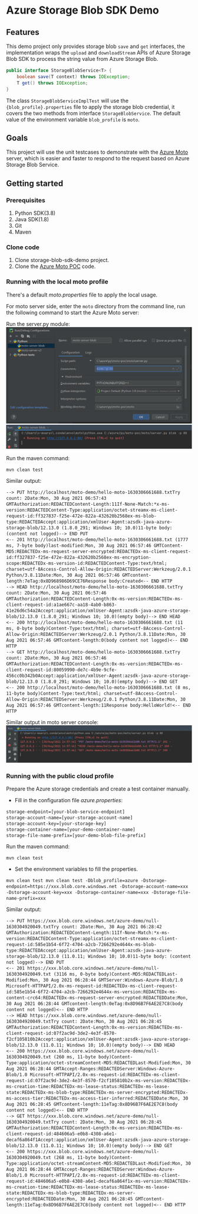 # Azure Storage Blob SDK  Demo

## Features
This demo project only provides storage blob `save` and `get` interfaces, the implementation wraps the `upload` and `downloadStream` APIs of Azure Storage Blob SDK to process the string value from Azure Storage Blob.

```java
public interface StorageBlobService<T> {
    boolean save(T context) throws IOException;
    T get() throws IOException;
}
```

The class `StorageBlobServiceImplTest` will use the `{blob_profile}.properties` file to apply the storage blob credential, it covers the two methods from interface `StorageBlobService`.
The default value of the environment variable `blob_profile` is `moto`.
## Goals

This project will use the unit testcases to demonstrate with the [Azure Moto](https://github.com/moarychan/moto/tree/azure-storage-blob-poc) server, which is easier and faster to respond to the request based on Azure Storage Blob Service. 

## Getting started

### Prerequisites
1. Python SDK(3.8)
2. Java SDK(1.8)
3. Git
4. Maven

### Clone code

1. Clone storage-blob-sdk-demo project.
2. Clone the [Azure Moto POC](https://github.com/moarychan/moto/tree/azure-storage-blob-poc) code.

### Running with the local moto profile
There's a default *moto.properties* file to apply the local usage.

For moto server side, enter the `moto` directory from the command line, 
run the following command to start the Azure Moto server:

Run the server.py module:
![img.png](images/configure-moto-server.png)
![img.png](images/start-moto-server.png)


Run the maven command:
```shell
mvn clean test
```

Similar output:
```text
--> PUT http://localhost/moto-demo/hello-moto-1630306661688.txtTry count: 2Date:Mon, 30 Aug 2021 06:57:43 GMTAuthorization:REDACTEDContent-Length:11If-None-Match:*x-ms-version:REDACTEDContent-Type:application/octet-streamx-ms-client-request-id:ff327837-f25e-472e-822a-432620b2568ex-ms-blob-type:REDACTEDAccept:application/xmlUser-Agent:azsdk-java-azure-storage-blob/12.13.0 (1.8.0_291; Windows 10; 10.0)11-byte body: (content not logged)--> END PUT
<-- 201 http://localhost/moto-demo/hello-moto-1630306661688.txt (1777 ms, 7-byte body)last-modified:Mon, 30 Aug 2021 06:57:46 GMTContent-MD5:REDACTEDx-ms-request-server-encrypted:REDACTEDx-ms-client-request-id:ff327837-f25e-472e-822a-432620b2568ex-ms-encryption-scope:REDACTEDx-ms-version-id:REDACTEDContent-Type:text/html; charset=utf-8Access-Control-Allow-Origin:REDACTEDServer:Werkzeug/2.0.1 Python/3.8.11Date:Mon, 30 Aug 2021 06:57:46 GMTcontent-length:7eTag:0x8D968986D69CE76Response body:Created<-- END HTTP
--> HEAD http://localhost/moto-demo/hello-moto-1630306661688.txtTry count: 2Date:Mon, 30 Aug 2021 06:57:46 GMTAuthorization:REDACTEDContent-Length:0x-ms-version:REDACTEDx-ms-client-request-id:a1ae667c-aa18-4ab0-b863-41e26d6c54a2Accept:application/xmlUser-Agent:azsdk-java-azure-storage-blob/12.13.0 (1.8.0_291; Windows 10; 10.0)(empty body)--> END HEAD
<-- 200 http://localhost/moto-demo/hello-moto-1630306661688.txt (11 ms, 0-byte body)Content-Type:text/html; charset=utf-8Access-Control-Allow-Origin:REDACTEDServer:Werkzeug/2.0.1 Python/3.8.11Date:Mon, 30 Aug 2021 06:57:46 GMTcontent-length:0(body content not logged)<-- END HTTP
--> GET http://localhost/moto-demo/hello-moto-1630306661688.txtTry count: 2Date:Mon, 30 Aug 2021 06:57:46 GMTAuthorization:REDACTEDContent-Length:0x-ms-version:REDACTEDx-ms-client-request-id:80059990-de7c-4b9e-9cfe-456cc0b342b0Accept:application/xmlUser-Agent:azsdk-java-azure-storage-blob/12.13.0 (1.8.0_291; Windows 10; 10.0)(empty body)--> END GET
<-- 200 http://localhost/moto-demo/hello-moto-1630306661688.txt (8 ms, 11-byte body)Content-Type:text/html; charset=utf-8Access-Control-Allow-Origin:REDACTEDServer:Werkzeug/2.0.1 Python/3.8.11Date:Mon, 30 Aug 2021 06:57:46 GMTcontent-length:11Response body:HelloWorld!<-- END HTTP
```

Similar output in moto server console:
![img.png](images/azure-moto-server-console.png)

### Running with the public cloud profile

Prepare the Azure storage credentials and create a test container manually.

- Fill in the configuration file *azure.properties*:
```properties
storage-endpoint=[your-blob-service-endpoint]
storage-account-name=[your-storage-account-name]
storage-account-key=[your-storage-key]
storage-container-name=[your-demo-container-name]
storage-file-name-prefix=[your-demo-blob-file-prefix]
```

Run the maven command:
```shell
mvn clean test
```

- Set the environment variables to fill the properties.

```shell
mvn clean test mvn clean test -Dblob_profile=azure -Dstorage-endpoint=https://xxx.blob.core.windows.net -Dstorage-account-name=xxx -Dstorage-account-key=xxx -Dstorage-container-name=xxx -Dstorage-file-name-prefix=xxx
```

Similar output:
```text
--> PUT https://xxx.blob.core.windows.net/azure-demo/null-1630304920049.txtTry count: 2Date:Mon, 30 Aug 2021 06:28:42 GMTAuthorization:REDACTEDContent-Length:11If-None-Match:*x-ms-version:REDACTEDContent-Type:application/octet-streamx-ms-client-request-id:585e1b54-6f72-4704-a2cb-7266292e4644x-ms-blob-type:REDACTEDAccept:application/xmlUser-Agent:azsdk-java-azure-storage-blob/12.13.0 (11.0.11; Windows 10; 10.0)11-byte body: (content not logged)--> END PUT
<-- 201 https://xxx.blob.core.windows.net/azure-demo/null-1630304920049.txt (3116 ms, 0-byte body)Content-MD5:REDACTEDLast-Modified:Mon, 30 Aug 2021 06:28:44 GMTServer:Windows-Azure-Blob/1.0 Microsoft-HTTPAPI/2.0x-ms-request-id:REDACTEDx-ms-client-request-id:585e1b54-6f72-4704-a2cb-7266292e4644x-ms-version:REDACTEDx-ms-content-crc64:REDACTEDx-ms-request-server-encrypted:REDACTEDDate:Mon, 30 Aug 2021 06:28:44 GMTcontent-length:0eTag:0x8D96B7F6AE2E7C8(body content not logged)<-- END HTTP
--> HEAD https://xxx.blob.core.windows.net/azure-demo/null-1630304920049.txtTry count: 2Date:Mon, 30 Aug 2021 06:28:45 GMTAuthorization:REDACTEDContent-Length:0x-ms-version:REDACTEDx-ms-client-request-id:07f2ac9d-3de2-4e3f-8570-f2cf105810b2Accept:application/xmlUser-Agent:azsdk-java-azure-storage-blob/12.13.0 (11.0.11; Windows 10; 10.0)(empty body)--> END HEAD
<-- 200 https://xxx.blob.core.windows.net/azure-demo/null-1630304920049.txt (260 ms, 11-byte body)Content-Type:application/octet-streamContent-MD5:REDACTEDLast-Modified:Mon, 30 Aug 2021 06:28:44 GMTAccept-Ranges:REDACTEDServer:Windows-Azure-Blob/1.0 Microsoft-HTTPAPI/2.0x-ms-request-id:REDACTEDx-ms-client-request-id:07f2ac9d-3de2-4e3f-8570-f2cf105810b2x-ms-version:REDACTEDx-ms-creation-time:REDACTEDx-ms-lease-status:REDACTEDx-ms-lease-state:REDACTEDx-ms-blob-type:REDACTEDx-ms-server-encrypted:REDACTEDx-ms-access-tier:REDACTEDx-ms-access-tier-inferred:REDACTEDDate:Mon, 30 Aug 2021 06:28:45 GMTcontent-length:11eTag:0x8D96B7F6AE2E7C8(body content not logged)<-- END HTTP
--> GET https://xxx.blob.core.windows.net/azure-demo/null-1630304920049.txtTry count: 2Date:Mon, 30 Aug 2021 06:28:45 GMTAuthorization:REDACTEDContent-Length:0x-ms-version:REDACTEDx-ms-client-request-id:484606a5-e0b8-4308-a6e1-decaf6a864f1Accept:application/xmlUser-Agent:azsdk-java-azure-storage-blob/12.13.0 (11.0.11; Windows 10; 10.0)(empty body)--> END GET
<-- 200 https://xxx.blob.core.windows.net/azure-demo/null-1630304920049.txt (268 ms, 11-byte body)Content-Type:application/octet-streamContent-MD5:REDACTEDLast-Modified:Mon, 30 Aug 2021 06:28:44 GMTAccept-Ranges:REDACTEDServer:Windows-Azure-Blob/1.0 Microsoft-HTTPAPI/2.0x-ms-request-id:REDACTEDx-ms-client-request-id:484606a5-e0b8-4308-a6e1-decaf6a864f1x-ms-version:REDACTEDx-ms-creation-time:REDACTEDx-ms-lease-status:REDACTEDx-ms-lease-state:REDACTEDx-ms-blob-type:REDACTEDx-ms-server-encrypted:REDACTEDDate:Mon, 30 Aug 2021 06:28:45 GMTcontent-length:11eTag:0x8D96B7F6AE2E7C8(body content not logged)<-- END HTTP
```
